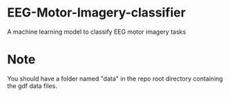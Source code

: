 # EEG-Motor-Imagery-classifier
A machine learning model to classify EEG motor imagery tasks



# Note
You should have a folder named "data" in the repo root directory containing the gdf data files.
